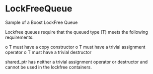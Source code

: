 # LockFreeQueue
Sample of a Boost LockFree Queue

Lockfree queues require that the queued type (T) meets the following 
requirements:

  o T must have a copy constructor
  o T must have a trivial assignment operator
  o T must have a trivial destructor


shared_ptr has neither a trivial assignment operator or destructor and
cannot be used in the lockfree containers.